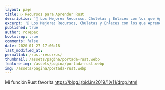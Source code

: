 ```yaml
---
layout: page
title: ▷ Recursos para Aprender Rust
description: '🔨 Los Mejores Recursos, Chuletas y Enlaces con los que Aprender Rust'
excerpt: '🔨 Los Mejores Recursos, Chuletas y Enlaces con los que Aprender Rust'
published: true
author: rosepac
bootstrap: true
comments: false
date: 2020-01-27 17:06:18
last_modified_at:
permalink: /rust-recursos/
thumbnail: /assets/pagina/portada-rust.webp
feature-img: /assets/pagina/portada-rust.webp
img: /assets/pagina/portada-rust.webp
---
```


Mi función Rust favorita https://blog.jabid.in/2019/10/11/drop.html